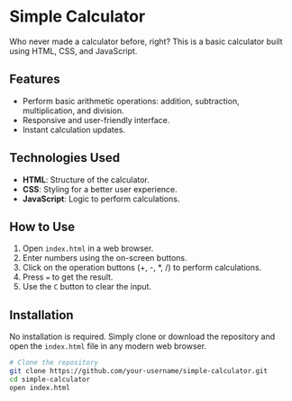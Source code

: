 # Simple Calculator

Who never made a calculator before, right? This is a basic calculator built using HTML, CSS, and JavaScript.

## Features

- Perform basic arithmetic operations: addition, subtraction, multiplication, and division.
- Responsive and user-friendly interface.
- Instant calculation updates.

## Technologies Used

- **HTML**: Structure of the calculator.
- **CSS**: Styling for a better user experience.
- **JavaScript**: Logic to perform calculations.

## How to Use

1. Open `index.html` in a web browser.
2. Enter numbers using the on-screen buttons.
3. Click on the operation buttons (+, -, \*, /) to perform calculations.
4. Press `=` to get the result.
5. Use the `C` button to clear the input.

## Installation

No installation is required. Simply clone or download the repository and open the `index.html` file in any modern web browser.

```sh
# Clone the repository
git clone https://github.com/your-username/simple-calculator.git
cd simple-calculator
open index.html
```

